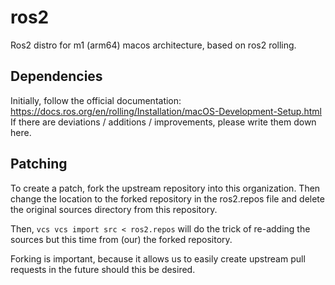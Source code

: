 # ros2
Ros2 distro for m1 (arm64) macos architecture, based on ros2 rolling.

## Dependencies

Initially, follow the official documentation: https://docs.ros.org/en/rolling/Installation/macOS-Development-Setup.html
If there are deviations / additions / improvements, please write them down here.

## Patching

To create a patch, fork the upstream repository into this organization. Then change the location to the forked repository in the ros2.repos file and delete the original sources directory from this repository.

Then, `vcs vcs import src < ros2.repos` will do the trick of re-adding the sources but this time from (our) the forked repository.

Forking is important, because it allows us to easily create upstream pull requests in the future should this be desired.
